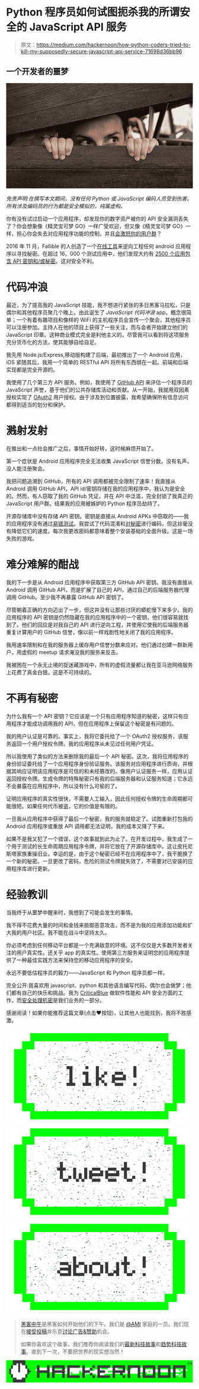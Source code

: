 # Python 程序员如何试图扼杀我的所谓安全的 JavaScript API 服务

> 原文：<https://medium.com/hackernoon/how-python-coders-tried-to-kill-my-supposedly-secure-javascript-api-service-71698d36bb96>

## 一个开发者的噩梦

![](img/cc93e8a99954bfc0076b368441ea8e9b.png)

*免责声明:在撰写本文期间，没有任何 Python 或 JavaScript 编码人员受到伤害。所有涉及编码员的行为都是安全模拟的，纯属虚构。*

你有没有试过启动一个应用程序，却发现你的数字资产被你的 API 安全漏洞丢失了？你会想象像《精灵宝可梦 GO》一样广受欢迎，但又像《精灵宝可梦 GO》一样，担心你会失去对应用程序功能的控制，并且[会激怒你的用户群](https://www.approov.io/blog/securing-pokemon.html)？

2016 年 11 月，Fallible 的人创造了一个[在线工具](https://android.fallible.co/)来逆向工程任何 android 应用程序以寻找秘密。在超过 16，000 个测试应用中，他们发现大约有 [2500 个应用包含 API 密钥和/或秘密](https://hackernoon.com/we-reverse-engineered-16k-apps-heres-what-we-found-51bdf3b456bb#.ptkd7fo2o)。这对安全不利。

# 代码冲浪

最近，为了提高我的 JavaScript 技能，我不想进行紧张的多日黑客马拉松，只是偶尔和其他程序员聚几个晚上。由此诞生了 *JavaScript 代码冲浪* app。概念很简单；一个有着有趣项目和像样的 WiFi 的主机程序员会宣传一个聚会，其他程序员可以注册参加。主持人在他的项目上获得了一些关注，而与会者开始建立他们的 JavaScript 印章。这种商业模式完全是利他主义的，尽管我可以看到将这项服务充分货币化的方法，使其能够自给自足。

我先用 Node.js/Express,移动版构建了后端，最初推出了一个 Android 应用，iOS 紧随其后，我用一个简单的 RESTful API 将所有东西绑在一起。前端和后端实现都是完全开源的。

我使用了几个第三方 API 服务。例如，我使用了 [GitHub API](https://developer.github.com/v3/) 来评估一个程序员的 JavaScript 声誉，基于他们的公共存储库活动和贡献。从一开始，我就用双因素授权实现了 [OAuth2](https://oauth.net/2/) 用户授权。由于涉及到位置披露，我希望确保所有信息访问都得到适当的划分和保护。

# 溅射发射

在推出和一点社会推广之后，事情开始好转，这时候麻烦开始了。

第一个症状是 Android 应用程序完全无法收集 JavaScript 信誉分数。没有名声，没人能注册聚会。

我把问题追溯到 GitHub，所有的 API 调用都被完全限制了速率！我直接从 Android 调用 GitHub API，API id/密钥存储在我的应用程序中，我认为是安全的。然而，有人窃取了我的 GitHub 凭证，并在 API 中泛滥，完全封锁了我真正的 JavaScript 用户群。结果我的应用被嫉妒的 Python 程序员劫持了。

开源存储库中没有存储 API 密钥。密钥是直接从 Android APKs 中窃取的——我的应用程序没有通过[易错测试](https://android.fallible.co/)。我尝试了代码混淆和[对秘密](https://hackernoon.com/mobile-api-security-techniques-682a5da4fe10)进行编码，但这丝毫没有降低它们的速度。每次我更改密码都意味着整个安装基础的全面升级。这是一场失败的游戏。

# 难分难解的酣战

我的下一步是从 Android 应用程序中获取第三方 GitHub API 密钥。我没有直接从 Android 调用 GitHub API，而是扩展了自己的 API，通过自己的后端服务器代理调用 GitHub。至少我不再暴露 GitHub API 密钥了。

尽管朝着正确的方向迈出了一步，但这并没有让那些讨厌的蟒蛇慢下来多少。我的应用程序的 API 密钥是仍然隐藏在我的应用程序中的一个密钥，他们很容易就找到了。他们的回应是对我自己的 API 进行逆向工程，并使用它使我的后端服务器重复计算用户的 GitHub 信誉，像以前一样戏剧性地关闭了我的应用程序。

我用速率限制和在我的服务器上缓存用户信誉分数来应对。他们通过创建一群新用户，用虚假的 meetup 请求淹没我的服务来反击。

我被困在一个永无止境的捉迷藏游戏中，所有的虚假流量都让我在亚马逊网络服务上花费了真金白银。这是不可持续的。

# 不再有秘密

为什么我有一个 API 密钥？它应该是一个只有应用程序知道的秘密，这样只有应用程序才能成功调用我的 API，但在应用程序上保留这个秘密是有问题的。

我的用户认证是可靠的。事实上，我将它委托给了一个 OAuth2 授权服务，该服务返回一个用户授权令牌。我的应用程序从未见过任何用户凭证。

所以我使用了类似的方法来删除我的最后一个 API 秘密。这次，我将应用程序的身份验证委托给了一个应用程序身份验证服务。该服务对应用程序进行质询，并根据其响应证明该应用程序是可信的和未经篡改的。像用户认证服务一样，应用认证返回授权令牌。生成令牌的特殊秘密只有我的后端服务器和认证服务知道；它永远不会暴露在应用程序中，所以没有什么可偷的了。

证明应用程序的真实性很快，不需要人工输入，因此任何授权令牌的生命周期都可能很短。如果任何代币被盗，它的价值是有限的。

一旦我从应用程序中获得了最后一个秘密，我的服务就稳定了。试图重新打包我的 Android 应用程序或重放 API 调用都无法证明，我的成本又降了下来。

如果不是我又犯了一个错误，这个故事就到此为止了。在开发过程中，我生成了一个用于测试的长生命周期应用程序令牌，并将它放在了开源存储库中。这让皮托尼斯塔家族重操旧业。幸运的是，由于这个秘密已经不在应用程序中了，我干脆换了一个新的秘密。一旦更改了密码，危险的测试令牌就失效了，不需要对已安装的应用程序库进行更新。

# 经验教训

当我终于从噩梦中醒来时，我想到了可能会发生的事情。

我不得不花费大量的时间和金钱来抵御恶意攻击，而不是为我的应用添加功能和扩大我的用户社区。我不能在战斗中坚持太久。

你必须考虑到任何移动平台都是一个充满敌意的环境。这不仅仅是大多数开发者关注的用户真实性。还关乎 app 的真实性。使用第三方服务来证明您的应用程序提供了一种最佳实践方法来保持您的移动应用程序的安全。

永远不要低估程序员的毅力——JavaScript 和 Python 程序员都一样。

完全公开:我喜欢用 javascript、python 和其他语言编写代码，偶尔也会做梦；他们都有自己的快乐和挑战。我为 [CriticalBlue](https://www.criticalblue.com/) 做软件性能和 API 安全方面的工作，而[安全处理机密](https://approov.io)是我们业务的一部分。

感谢阅读！如果你能推荐这篇文章(点击❤按钮)，让其他人也能找到，我将不胜感激。

[![](img/50ef4044ecd4e250b5d50f368b775d38.png)](http://bit.ly/HackernoonFB)[![](img/979d9a46439d5aebbdcdca574e21dc81.png)](https://goo.gl/k7XYbx)[![](img/2930ba6bd2c12218fdbbf7e02c8746ff.png)](https://goo.gl/4ofytp)

> [黑客中午](http://bit.ly/Hackernoon)是黑客如何开始他们的下午。我们是 [@AMI](http://bit.ly/atAMIatAMI) 家庭的一员。我们现在[接受投稿](http://bit.ly/hackernoonsubmission)并乐意[讨论广告&赞助](mailto:partners@amipublications.com)机会。
> 
> 如果你喜欢这个故事，我们推荐你阅读我们的[最新科技故事](http://bit.ly/hackernoonlatestt)和[趋势科技故事](https://hackernoon.com/trending)。直到下一次，不要把世界的现实想当然！

![](img/be0ca55ba73a573dce11effb2ee80d56.png)